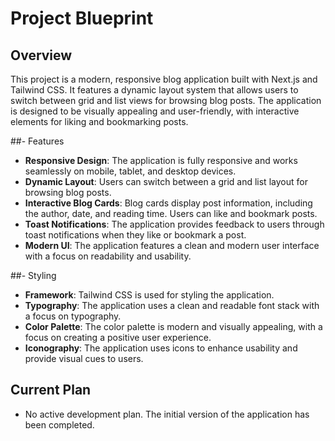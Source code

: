 # Project Blueprint

## Overview

This project is a modern, responsive blog application built with Next.js and Tailwind CSS. It features a dynamic layout system that allows users to switch between grid and list views for browsing blog posts. The application is designed to be visually appealing and user-friendly, with interactive elements for liking and bookmarking posts.

##- Features

- **Responsive Design**: The application is fully responsive and works seamlessly on mobile, tablet, and desktop devices.
- **Dynamic Layout**: Users can switch between a grid and list layout for browsing blog posts.
- **Interactive Blog Cards**: Blog cards display post information, including the author, date, and reading time. Users can like and bookmark posts.
- **Toast Notifications**: The application provides feedback to users through toast notifications when they like or bookmark a post.
- **Modern UI**: The application features a clean and modern user interface with a focus on readability and usability.

##- Styling

- **Framework**: Tailwind CSS is used for styling the application.
- **Typography**: The application uses a clean and readable font stack with a focus on typography.
- **Color Palette**: The color palette is modern and visually appealing, with a focus on creating a positive user experience.
- **Iconography**: The application uses icons to enhance usability and provide visual cues to users.

## Current Plan

- No active development plan. The initial version of the application has been completed.
